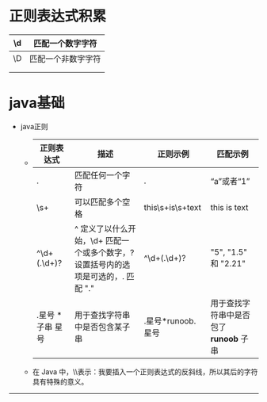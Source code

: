 # 正则表达式积累

| \d   | 匹配一个数字字符   |
| ---- | ------------------ |
| \D   | 匹配一个非数字字符 |
|      |                    |
|      |                    |

# java基础

- java正则

  - | 正则表达式       | 描述                                                         | 正则示例          | 匹配示例                                 |
    | ---------------- | ------------------------------------------------------------ | ----------------- | ---------------------------------------- |
    | .                | 匹配任何一个字符                                             | .                 | “a”或者“1”                               |
    | \s+              | 可以匹配多个空格                                             | this\s+is\s+text  | this    is    text                       |
    | ^\d+(\.\d+)?     | ^ 定义了以什么开始，\d+ 匹配一个或多个数字，? 设置括号内的选项是可选的，\. 匹配 "." | ^\d+(\.\d+)?      | "5", "1.5" 和 "2.21"                     |
    | .星号 *子串 星号 | 用于查找字符串中是否包含某子串                               | .星号*runoob.星号 | 用于查找字符串中是否包了 **runoob** 子串 |

  - 在 Java 中，\\\表示：我要插入一个正则表达式的反斜线，所以其后的字符具有特殊的意义。

- - - 

